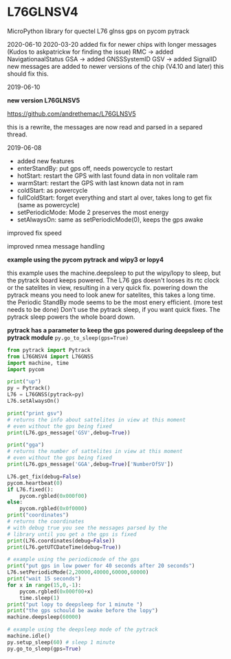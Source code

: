 # L76GLNSV4
MicroPython library for quectel L76 glnss gps on pycom pytrack

2020-06-10
2020-03-20 added fix for newer chips with longer messages
(Kudos to askpatrickw for finding the issue)
RMC -> added NavigationaalStatus
GSA -> added GNSSSystemID
GSV -> added SignalID
new messages are added to newer versions of the chip (V4.10 and later)
this should fix this.

2019-06-10

**new version L76GLNSV5**

https://github.com/andrethemac/L76GLNSV5

this is a rewrite, the messages are now read and parsed in a separed thread.


2019-06-08
* added new features
* enterStandBy: put gps off, needs powercycle to restart
* hotStart: restart the GPS with last found data in non volitale ram
* warmStart: restart the GPS with last known data not in ram
* coldStart: as powercycle
* fullColdStart: forget everything and start al over, takes long to get fix (same as powercycle)
* setPeriodicMode: Mode 2 preserves the most energy
* setAlwaysOn: same as setPeriodicMode(0), keeps the gps awake


improved fix speed

improved nmea message handling


**example using the pycom pytrack and wipy3 or lopy4**

this example uses the machine.deepsleep to put the wipy/lopy to sleep, but the pytrack board keeps powered.
The L76 gps doesn't looses its rtc clock or the satelites in view, resulting in a very quick fix.
powering down the pytrack means you need to look anew for satelites, this takes a long time.
the Periodic StandBy mode seems to be the most enery efficient. (more test needs to be done)
Don't use the pytrack sleep, if you want quick fixes. The pytrack sleep powers the whole board down.

**pytrack has a parameter to keep the gps powered during deepsleep of the pytrack module**
```py.go_to_sleep(gps=True)```


```python
from pytrack import Pytrack
from L76GNSV4 import L76GNSS
import machine, time
import pycom

print("up")
py = Pytrack()
L76 = L76GNSS(pytrack=py)
L76.setAlwaysOn()

print("print gsv")
# returns the info about sattelites in view at this moment
# even without the gps being fixed
print(L76.gps_message('GSV',debug=True))

print("gga")
# returns the number of sattelites in view at this moment
# even without the gps being fixed
print(L76.gps_message('GGA',debug=True)['NumberOfSV'])

L76.get_fix(debug=False)
pycom.heartbeat(0)
if L76.fixed():
    pycom.rgbled(0x000f00)
else:
    pycom.rgbled(0x0f0000)
print("coordinates")
# returns the coordinates
# with debug true you see the messages parsed by the
# library until you get a the gps is fixed
print(L76.coordinates(debug=False))
print(L76.getUTCDateTime(debug=True))

# example using the periodicmode of the gps
print("put gps in low power for 40 seconds after 20 seconds")
L76.setPeriodicMode(2,20000,40000,60000,60000)
print("wait 15 seconds")
for x in range(15,0,-1):
    pycom.rgbled(0x000f00+x)
    time.sleep(1)
print("put lopy to deepsleep for 1 minute ")
print("the gps schould be awake before the lopy")
machine.deepsleep(60000)

# example using the deepsleep mode of the pytrack
machine.idle()
py.setup_sleep(60) # sleep 1 minute
py.go_to_sleep(gps=True)

```
